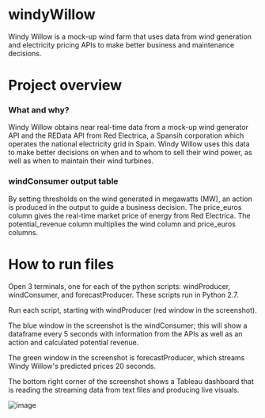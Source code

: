 # windyWillow
Windy Willow is a mock-up wind farm that uses data from wind generation and electricity pricing APIs to make better business and maintenance decisions. 

# Project overview
### What and why?

Windy Willow obtains near real-time data from a mock-up wind generator API and the REData API from Red Electrica, a Spansih corporation which operates the national electricity grid in Spain. Windy Willow uses this data to make better decisions on when and to whom to sell their wind power, as well as when to maintain their wind turbines. 

### windConsumer output table 
By setting thresholds on the wind generated in megawatts (MW), an action is produced in the output to guide a business decision. The price_euros column gives the real-time market price of energy from Red Electrica. The potential_revenue column multiplies the wind column and price_euros columns. 

# How to run files 

Open 3 terminals, one for each of the python scripts: windProducer, windConsumer, and forecastProducer. These scripts run in Python 2.7. 

Run each script, starting with windProducer (red window in the screenshot).

The blue window in the screenshot is the windConsumer; this will show a dataframe every 5 seconds with information from the APIs as well as an action and calculated potential revenue.  

The green window in the screenshot is forecastProducer, which streams Windy Willow's predicted prices 20 seconds.  

The bottom right corner of the screenshot shows a Tableau dashboard that is reading the streaming data from text files and producing live visuals.  

![image](https://user-images.githubusercontent.com/65284472/103562042-ba374500-4eba-11eb-830a-9e19f405f903.png)


